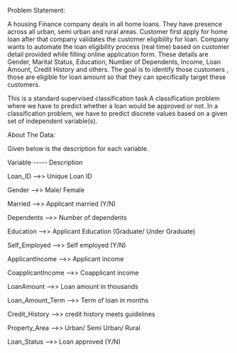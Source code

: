 Problem Statement:

A housing Finance company deals in all home loans. They have presence across all urban, semi urban and rural areas. Customer first apply for home loan after that company validates the customer eligibility for loan. Company wants to automate the loan eligibility process (real time) based on customer detail provided while filling online application form. These details are Gender, Marital Status, Education, Number of Dependents, Income, Loan Amount, Credit History and others. The goal is to identify those customers , those are eligible for loan amount so that they can specifically target these customers.

This is a standard supervised classification task.A classification problem where we have to predict whether a loan would be approved or not. In a classification problem, we have to predict discrete values based on a given set of independent variable(s).

About The Data:

Given below is the description for each variable.

Variable ----- Description

Loan_ID -->> Unique Loan ID

Gender -->> Male/ Female

Married -->> Applicant married (Y/N)

Dependents -->> Number of dependents

Education -->> Applicant Education (Graduate/ Under Graduate)

Self_Employed -->> Self employed (Y/N)

ApplicantIncome -->> Applicant income

CoapplicantIncome -->> Coapplicant income

LoanAmount -->> Loan amount in thousands

Loan_Amount_Term -->> Term of loan in months

Credit_History -->> credit history meets guidelines

Property_Area -->> Urban/ Semi Urban/ Rural

Loan_Status -->> Loan approved (Y/N)
